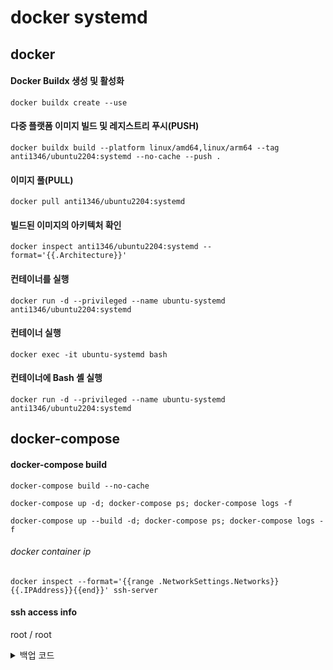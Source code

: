 # docker systemd

## docker
#### Docker Buildx 생성 및 활성화
```
docker buildx create --use
```
####  다중 플랫폼 이미지 빌드 및 레지스트리 푸시(PUSH)
```
docker buildx build --platform linux/amd64,linux/arm64 --tag anti1346/ubuntu2204:systemd --no-cache --push .
```
#### 이미지 풀(PULL)
```
docker pull anti1346/ubuntu2204:systemd
```
#### 빌드된 이미지의 아키텍처 확인
```
docker inspect anti1346/ubuntu2204:systemd --format='{{.Architecture}}'
```
#### 컨테이너를 실행
```
docker run -d --privileged --name ubuntu-systemd anti1346/ubuntu2204:systemd
```
#### 컨테이너 실행
```
docker exec -it ubuntu-systemd bash
```
#### 컨테이너에 Bash 셸 실행
```
docker run -d --privileged --name ubuntu-systemd anti1346/ubuntu2204:systemd
```





## docker-compose
#### docker-compose build
```
docker-compose build --no-cache
```
```
docker-compose up -d; docker-compose ps; docker-compose logs -f
```
```
docker-compose up --build -d; docker-compose ps; docker-compose logs -f
```

###### docker container ip
```
docker inspect --format='{{range .NetworkSettings.Networks}}{{.IPAddress}}{{end}}' ssh-server
```
#### ssh access info
root / root







<details>
<summary>백업 코드</summary>
  
##### docker build
```
docker build --tag anti1346/ubuntu2204:systemd --no-cache .
```
```
docker build --tag anti1346/ubuntu2204:systemd --build-arg SSH_ROOT_PASSWORD=rootpw -f ./Dockerfile .
```
##### docker push
```
docker push anti1346/ubuntu2204:systemd
```
##### Privileged 모드로 컨테이너 실행
```
docker run -d --privileged --name ubuntu-systemd anti1346/ubuntu2204:systemd
```
##### 컨테이너 접속(진입)
```
docker exec -it ubuntu-systemd bash
```

##### Privileged 모드로 컨테이너 실행 후 컨테이너에 액세스(접속)
```
docker run -it --rm --privileged --name ubuntu-systemd anti1346/ubuntu2204:systemd bash
```
</details>
